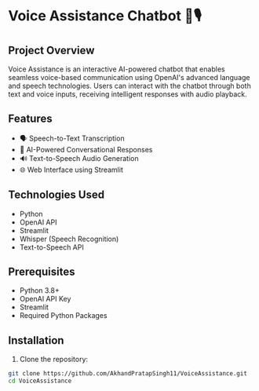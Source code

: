 # Voice Assistance Chatbot 🤖🎙️

## Project Overview

Voice Assistance is an interactive AI-powered chatbot that enables seamless voice-based communication using OpenAI's advanced language and speech technologies. Users can interact with the chatbot through both text and voice inputs, receiving intelligent responses with audio playback.

## Features

- 🗣️ Speech-to-Text Transcription
- 💬 AI-Powered Conversational Responses
- 🔊 Text-to-Speech Audio Generation
- 🌐 Web Interface using Streamlit

## Technologies Used

- Python
- OpenAI API
- Streamlit
- Whisper (Speech Recognition)
- Text-to-Speech API

## Prerequisites

- Python 3.8+
- OpenAI API Key
- Streamlit
- Required Python Packages

## Installation

1. Clone the repository:
```bash
git clone https://github.com/AkhandPratapSingh11/VoiceAssistance.git
cd VoiceAssistance

